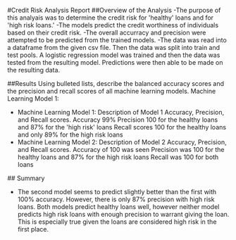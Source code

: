 #Credit Risk Analysis Report
##Overview of the Analysis
-The purpose of this analyais was to determine the credit risk for 'healthy' loans and for 'high risk loans.'
-The models predict the credit worthiness of individuals based on their credit risk.
-The overall accurracy and precision were attempted to be predicted from the trained models.
-The data was read into a dataframe from the given csv file. Then the data was split into train and test pools. A logistic regression model was trained and then the data was tested from the resulting model. Predictions were then able to be made on the resulting data.

##Results
Using bulleted lists, describe the balanced accuracy scores and the precision and recall scores of all machine learning models.
Machine Learning Model 1:
<ul class="circle-bullets">
  <li>Machine Learning Model 1:
Description of Model 1 Accuracy, Precision, and Recall scores. Accuracy 99% Precision 100 for the healthy loans and 87% for the 'high risk' loans Recall scores 100 for the healthy loans and only 89% for the high risk loans</li>
  <li>Machine Learning Model 2:
Description of Model 2 Accuracy, Precision, and Recall scores. Accuracy of 100 was seen Precision was 100 for the healthy loans and 87% for the high risk loans Recall was 100 for both loans</li>
</ul>
## Summary
<ul class="circle-bullets">
<li>The second model seems to predict slightly better than the first with 100% accuracy. However, there is only 87% precision with high risk loans. Both models predict healthy loans well, however neither model predicts high risk loans with enough precision to warrant giving the loan. This is especially true given the loans are considered high risk in the first place.</li>